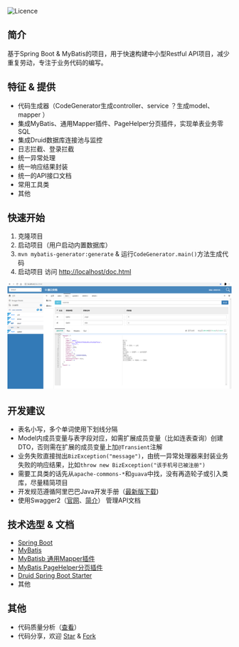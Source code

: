 ![Licence](https://img.shields.io/badge/licence-none-green.svg)
## 简介
基于Spring Boot & MyBatis的项目，用于快速构建中小型Restful API项目，减少重复劳动，专注于业务代码的编写。

## 特征 & 提供
- 代码生成器（CodeGenerator生成controller、service ？生成model、mapper ）
- 集成MyBatis、通用Mapper插件、PageHelper分页插件，实现单表业务零SQL
- 集成Druid数据库连接池与监控
- 日志拦截、登录拦截
- 统一异常处理
- 统一响应结果封装
- 统一的API接口文档
- 常用工具类
- 其他
 
## 快速开始
  1. 克隆项目
  2. 启动项目（用户启动内置数据库）
  3. ```mvn mybatis-generator:generate``` &  运行```CodeGenerator.main()```方法生成代码
  4. 启动项目 访问 [http://localhost/doc.html](http://localhost/doc.html)
  

![效果](https://github.com/duanxq1994/springboot-mybatis-demo/blob/master/image/example.png?raw=true)
  
## 开发建议
- 表名小写，多个单词使用下划线分隔
- Model内成员变量与表字段对应，如需扩展成员变量（比如连表查询）创建DTO，否则需在扩展的成员变量上加```@Transient```注解
- 业务失败直接抛出```BizException("message")```，由统一异常处理器来封装业务失败的响应结果，比如```throw new BizException("该手机号已被注册")```
- 需要工具类的话先从```apache-commons-*```和```guava```中找，没有再造轮子或引入类库，尽量精简项目
- 开发规范遵循阿里巴巴Java开发手册（[最新版下载](https://github.com/alibaba/p3c))
- 使用Swagger2（[官网](https://swagger.io/)、[简介](https://www.cnblogs.com/JoiT/p/6378086.html)） 管理API文档
 
## 技术选型 & 文档
- [Spring Boot](http://www.jianshu.com/p/1a9fd8936bd8)
- [MyBatis](http://www.mybatis.org/mybatis-3/zh/index.html)
- [MyBatisb 通用Mapper插件](https://github.com/abel533/Mapper)
- [MyBatis PageHelper分页插件](https://github.com/pagehelper/Mybatis-PageHelper)
- [Druid Spring Boot Starter](https://github.com/alibaba/druid/tree/master/druid-spring-boot-starter/)
- 其他

## 其他
- 代码质量分析（[查看](https://sonarcloud.io/dashboard?id=duanxq1994_springboot-mybatis-demo)）
- 代码分享，欢迎 [Star](https://github.com/duanxq1994/springboot-mybatis-demo/stargazers) & [Fork](https://github.com/duanxq1994/springboot-mybatis-demo/network/members) 
